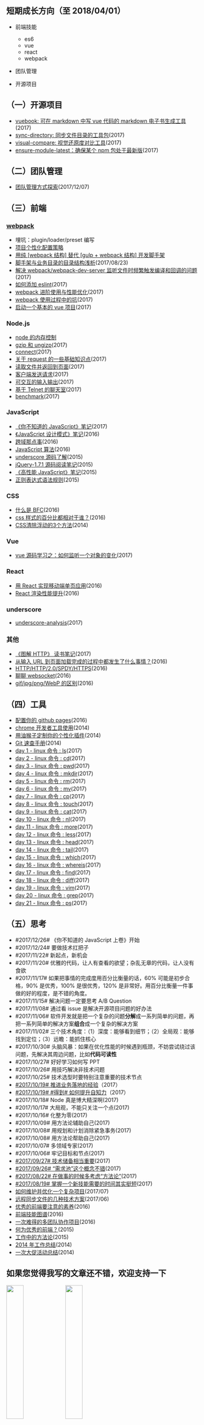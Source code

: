 ## 短期成长方向（至 2018/04/01）

+   前端技能
    +   es6
    +   vue
    +   react
    +   webpack

+   团队管理
+   开源项目

## （一）开源项目

+   [vuebook: 可在 markdown 中写 vue 代码的 markdown 电子书生成工具](https://github.com/hoperyy/vue-markdown-book)(2017)
+   [sync-directory: 同步文件目录的工具包](https://github.com/hoperyy/sync-directory)(2017)
+   [visual-compare: 视觉还原度对比工具](https://github.com/hoperyy/visual-compare)(2017)
+   [ensure-module-latest：确保某个 npm 包处于最新版](https://github.com/hoperyy/ensure-module-latest)(2017)

## （二）团队管理

+   [团队管理方式探索](https://github.com/hoperyy/blog/issues/94)(2017/12/07)

## （三）前端

### [webpack](https://github.com/hoperyy/deep-webpack)

+   埋坑：plugin/loader/preset 编写
+   [项目个性化配置策略](https://github.com/hoperyy/deep-webpack/issues/11)
+   [用纯 [webpack 结构] 替代 [gulp + webpack 结构] 开发脚手架](https://github.com/hoperyy/deep-webpack/issues/10)
+	[脚手架与业务目录的目录结构浅析](https://github.com/liuyuanyangscript/deep-webpack/issues/8)(2017/08/23)
+   [解决 webpack/webpack-dev-server 监听文件时频繁触发编译和回调的问题](https://github.com/hoperyy/deep-webpack/issues/4)(2017)
+   [如何添加 eslint](https://github.com/hoperyy/deep-webpack/issues/7)(2017)
+   [webpack 进阶使用与性能优化](https://github.com/hoperyy/deep-webpack/issues/2)(2017)
+   [webpack 使用过程中的坑](https://github.com/hoperyy/deep-webpack/issues/3)(2017)
+   [启动一个基本的 vue 项目](https://github.com/hoperyy/deep-webpack/issues/1)(2017)

### Node.js

+   [node 的内存控制](https://github.com/hoperyy/blog/issues/96)
+	[gzip 和 ungizp](https://github.com/hoperyy/blog/issues/62)(2017)
+	[connect](https://github.com/hoperyy/blog/issues/63)(2017)
+	[关于 request 的一些基础知识点](https://github.com/hoperyy/blog/issues/64)(2017)
+	[读取文件并返回到页面](https://github.com/hoperyy/blog/issues/65)(2017)
+	[客户端发送请求](https://github.com/hoperyy/blog/issues/66)(2017)
+	[可交互的输入输出](https://github.com/hoperyy/blog/issues/67)(2017)
+	[基于 Telnet 的聊天室](https://github.com/hoperyy/blog/issues/68)(2017)
+	[benchmark](https://github.com/hoperyy/blog/issues/69)(2017)

### JavaScript
+   [《你不知道的 JavaScript》笔记](https://github.com/hoperyy/blog/issues/95)(2017)
+   [《JavaScript 设计模式》笔记](https://github.com/hoperyy/blog/issues/53)(2016)
+   [跨域那点事](https://github.com/liuyuanyangscript/blog/issues/25)(2016)
+   [JavaScript 算法](https://github.com/liuyuanyangscript/blog/issues/27)(2016)
+   [underscore 源码了解](https://github.com/liuyuanyangscript/blog/issues/5)(2015)
+   [jQuery-1.7.1 源码阅读笔记](https://github.com/liuyuanyangscript/blog/issues/9)(2015)
+   [《高性能 JavaScript》笔记](https://github.com/liuyuanyangscript/blog/issues/54)(2015)
+   [正则表达式语法规则](https://github.com/liuyuanyangscript/blog/issues/7)(2015)

### CSS
+   [什么是 BFC](https://github.com/liuyuanyangscript/blog/issues/16)(2016)
+   [css 样式的百分比都相对于谁？](https://github.com/liuyuanyangscript/blog/issues/18)(2016)
+   [CSS清除浮动的3个方法](https://github.com/liuyuanyangscript/blog/issues/17)(2014)

### Vue
+	[vue 源码学习之：如何监听一个对象的变化](https://github.com/hoperyy/blog/issues/61)(2017)

### React
+   [用 React 实现移动端单页应用](https://github.com/liuyuanyangscript/blog/issues/43)(2016)
+   [React 渲染性能提升](https://github.com/liuyuanyangscript/blog/issues/21)(2016)

### underscore

+	[underscore-analysis](https://github.com/hoperyy/underscore-analysis)(2017)

### 其他
+   [《图解 HTTP》 读书笔记](https://github.com/hoperyy/blog/issues/58)(2017)
+   [从输入 URL 到页面加载完成的过程中都发生了什么事情？](https://github.com/liuyuanyangscript/blog/issues/19)(2016)
+   [HTTP/HTTP/2.0/SPDY/HTTPS](https://github.com/liuyuanyangscript/blog/issues/20)(2016)
+   [聊聊 websocket](https://github.com/liuyuanyangscript/blog/issues/24)(2016)
+   [gif/jpg/png/WebP 的区别](https://github.com/liuyuanyangscript/blog/issues/42)(2016)

## （四）工具

+   [配置你的 github pages](https://github.com/liuyuanyangscript/blog/issues/10)(2016)
+   [chrome 开发者工具使用](https://github.com/liuyuanyangscript/blog/issues/11)(2014)
+   [用油猴子定制你的个性化插件](https://github.com/liuyuanyangscript/blog/issues/8)(2014)
+   [Git 速查手册](https://github.com/liuyuanyangscript/blog/issues/51)(2014)
+	[day 1 - linux 命令 : ls](https://github.com/hoperyy/blog/issues/70)(2017)
+	[day 2 - linux 命令 : cd](https://github.com/hoperyy/blog/issues/71)(2017)
+	[day 3 - linux 命令 : pwd](https://github.com/hoperyy/blog/issues/72)(2017)
+	[day 4 - linux 命令 : mkdir](https://github.com/hoperyy/blog/issues/73)(2017)
+	[day 5 - linux 命令 : rm](https://github.com/hoperyy/blog/issues/74)(2017)
+	[day 6 - linux 命令 : mv](https://github.com/hoperyy/blog/issues/75)(2017)
+	[day 7 - linux 命令 : cp](https://github.com/hoperyy/blog/issues/76)(2017)
+	[day 8 - linux 命令 : touch](https://github.com/hoperyy/blog/issues/77)(2017)
+	[day 9 - linux 命令 : cat](https://github.com/hoperyy/blog/issues/78)(2017)
+	[day 10 - linux 命令 : nl](https://github.com/hoperyy/blog/issues/79)(2017)
+	[day 11 - linux 命令 : more](https://github.com/hoperyy/blog/issues/80)(2017)
+	[day 12 - linux 命令 : less](https://github.com/hoperyy/blog/issues/81)(2017)
+	[day 13 - linux 命令 : head](https://github.com/hoperyy/blog/issues/82)(2017)
+	[day 14 - linux 命令 : tail](https://github.com/hoperyy/blog/issues/83)(2017)
+	[day 15 - linux 命令 : which](https://github.com/hoperyy/blog/issues/84)(2017)
+	[day 16 - linux 命令 : whereis](https://github.com/hoperyy/blog/issues/85)(2017)
+	[day 17 - linux 命令 : find](https://github.com/hoperyy/blog/issues/86)(2017)
+	[day 18 - linux 命令 : diff](https://github.com/hoperyy/blog/issues/87)(2017)
+	[day 19 - linux 命令 : vim](https://github.com/hoperyy/blog/issues/88)(2017)
+	[day 20 - linux 命令 : grep](https://github.com/hoperyy/blog/issues/89)(2017)
+	[day 21 - linux 命令 : ps](https://github.com/hoperyy/blog/issues/90)(2017)

## （五）思考
+   #2017/12/26# 《你不知道的 JavaScript 上卷》开始
+   #2017/12/24# 要做技术扛把子
+   #2017/11/22# 新起点，新机会
+   #2017/11/20# 优雅的代码，让人有查看的欲望；杂乱无章的代码，让人没有食欲
+   #2017/11/17# 如果把事情的完成度用百分比衡量的话，60% 可能是初步合格，90% 是优秀，100% 是很优秀，120% 是非常好。用百分比衡量一件事做的好的程度，是不错的角度。
+   #2017/11/15# 解决问题一定要思考 A/B Question
+   #2017/11/08# 通过看 issue 是解决开源项目问题的好办法
+   #2017/11/06# 软件开发就是把一个复杂的问题**分解**成一系列简单的问题，再把一系列简单的解决方案**组合**成一个复杂的解决方案
+   #2017/11/02# 三个技术角度：（1）深度：能够看到细节；（2）全局观：能够找到定位；（3）远瞻：能抓住核心
+   #2017/10/30# 头脑风暴：如果在优化性能的时候遇到瓶颈，不妨尝试绕过该问题，先解决其周边问题，比如**代码可读性**
+   #2017/10/27# 好好学习如何写 PPT
+   #2017/10/26# 用技巧解决非技术问题
+   #2017/10/25# 技术选型时要特别注意重要的技术节点
+   [#2017/10/19# 推进业务落地的经验](https://github.com/hoperyy/blog/issues/92)（2017）
+   [#2017/10/19# #得到# 如何提升自知力](https://github.com/hoperyy/blog/issues/91)（2017）
+   #2017/10/18# Node 真是博大精深啊(2017)
+   #2017/10/17# 大局观，不能只关注一个点(2017)
+   #2017/10/16# 化整为零(2017)
+   #2017/10/09# 用方法论辅助自己(2017)
+   #2017/10/08# 用规划和计划消除紧急事务(2017)
+   #2017/10/08# 用方法论帮助自己(2017)
+   #2017/10/07# 多领域专家(2017)
+   #2017/10/06# 牢记目标和节点(2017)
+   [#2017/09/27# 技术储备相当重要](https://github.com/hoperyy/blog/issues/60)(2017)
+   [#2017/09/26# “需求池”这个概念不错](https://github.com/hoperyy/blog/issues/59)(2017)
+   [#2017/08/22# 在做事的时候多考虑“方法论”](https://github.com/hoperyy/blog/issues/57)(2017)
+   [#2017/08/19# 掌握一个新技能需要的时间其实挺短](https://github.com/hoperyy/blog/issues/56)(2017)
+   [如何维护并优化一个复杂项目](https://github.com/hoperyy/blog/issues/55)(2017/07)
+   [远程同步文件的几种技术方案](https://github.com/liuyuanyangscript/blog/issues/4)(2017/06)
+   [优秀的前端要注意的素养](https://github.com/liuyuanyangscript/blog/issues/48)(2016)
+   [前端技能图谱](https://github.com/liuyuanyangscript/blog/issues/50)(2016)
+   [一次难得的多团队协作项目](https://github.com/liuyuanyangscript/blog/issues/47)(2016)
+   [何为优秀的前端？](https://github.com/liuyuanyangscript/blog/issues/49)(2015)
+   [工作中的方法论](https://github.com/liuyuanyangscript/blog/issues/45)(2015)
+   [2014 年工作总结](https://github.com/liuyuanyangscript/blog/issues/44)(2014)
+   [一次大促活动总结](https://github.com/liuyuanyangscript/blog/issues/46)(2014)

## 如果您觉得我写的文章还不错，欢迎支持一下

<img width="30%;" src="https://user-images.githubusercontent.com/5757051/31874417-c1a6a338-b78e-11e7-929b-a13ca6c82dd1.png">
<img width="30%;" src="https://user-images.githubusercontent.com/5757051/31874477-0f3d3116-b78f-11e7-826a-7741639d6808.png">
